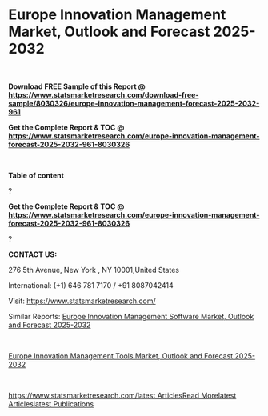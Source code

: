 <h1>Europe Innovation Management Market, Outlook and Forecast 2025-2032</h1><br/><p><strong>Download FREE Sample of this Report @ <a href="https://www.statsmarketresearch.com/download-free-sample/8030326/europe-innovation-management-forecast-2025-2032-961">https://www.statsmarketresearch.com/download-free-sample/8030326/europe-innovation-management-forecast-2025-2032-961</a></strong></p>
 
 
 
 <div><b>Get the Complete Report & TOC @ <a href="https://www.statsmarketresearch.com/europe-innovation-management-forecast-2025-2032-961-8030326">https://www.statsmarketresearch.com/europe-innovation-management-forecast-2025-2032-961-8030326</a></b></div>
 
 
 
 <p><br />
 
 <b>Table of content</b></p>
 
 
 
 <p>? </p>
 
 
 
 <div><b>Get the Complete Report & TOC @ <a href="https://www.statsmarketresearch.com/europe-innovation-management-forecast-2025-2032-961-8030326">https://www.statsmarketresearch.com/europe-innovation-management-forecast-2025-2032-961-8030326</a></b></div>
 
 
 
 <p>? </p>
 
 
 
 <p><b>CONTACT US:</b><br />
 
 276 5th Avenue, New York , NY 10001,United States<br />
 
 International: (+1) 646 781 7170 / +91 8087042414<br />
 
 Visit: <a href="https://www.statsmarketresearch.com/">https://www.statsmarketresearch.com/</a><br />
 
 Similar Reports: <a href="https://www.statsmarketresearch.com/europe-innovation-management-forecast-2025-2032-961-8030326">Europe Innovation Management Software Market, Outlook and Forecast 2025-2032</a><br />
 
 <br />
 
 <a href="https://www.statsmarketresearch.com/europe-innovation-management-forecast-2025-2032-961-8030326">Europe Innovation Management Tools Market, Outlook and Forecast 2025-2032</a><br />
 
 <br />
 
 <a href="https://gyeongbokgung.com">https://www.statsmarketresearch.com/</a><a href="https://hallyeomaritime.com">latest Articles</a><a href="https://jingwansa.com">Read More</a><a href="https://nguoiviet.jp/">latest Articles</a><a href="https://www.intelmarketresearch.com/">latest Publications</a></p>